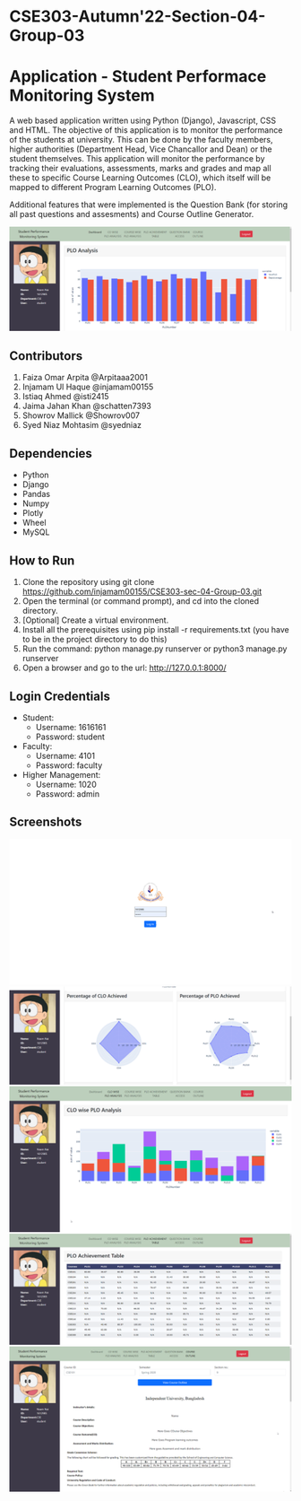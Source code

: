 # CSE303-Autumn'22-Section-04-Group-03

# Application - Student Performace Monitoring System
A web based application written using Python (Django), Javascript, CSS and HTML. The objective of this application is to monitor the performance of the students at university. This can be done by the faculty members, higher authorities (Department Head, Vice Chancallor and Dean) or the student themselves. This application will monitor the performance by tracking their evaluations, assessments, marks and grades and map all these to specific Course Learning Outcomes (CLO), which itself will be mapped to different Program Learning Outcomes (PLO).

Additional features that were implemented is the Question Bank (for storing all past questions and assesments) and Course Outline Generator.

![Screenshot (002)](images/output1.png)

## Contributors

1.	Faiza Omar Arpita @Arpitaaa2001
2.	Injamam Ul Haque @injamam00155
3.	Istiaq Ahmed  @isti2415
4.	Jaima Jahan Khan @schatten7393
5.	Showrov Mallick @Showrov007
6.	Syed Niaz Mohtasim @syedniaz

## Dependencies
* Python
* Django
* Pandas
* Numpy
* Plotly
* Wheel
* MySQL

## How to Run
1.	Clone the repository using git clone https://github.com/injamam00155/CSE303-sec-04-Group-03.git
2.	Open the terminal (or command prompt), and cd into the cloned directory.
3.	[Optional] Create a virtual environment.
4.	Install all the prerequisites using pip install -r requirements.txt (you have to be in the project directory to do this)
5.	Run the command: python manage.py runserver or python3 manage.py runserver
6.	Open a browser and go to the url: http://127.0.0.1:8000/

## Login Credentials
* Student:
    - Username: 1616161
    - Password: student
* Faculty:
    - Username: 4101
    - Password: faculty
* Higher Management:
    - Username: 1020
    - Password: admin

## Screenshots
![Screenshot (001)](images/login.png)
![Screenshot (003)](images/output2.png)
![Screenshot (004)](images/output3.png)
![Screenshot (005)](images/output4.png)
![Screenshot (006)](images/output5.png)
